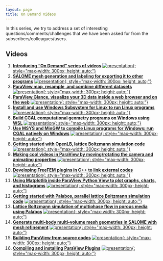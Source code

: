 ```yaml
---
layout: page
title: On Demand Videos
---
```


In this series, we try to address a set of interesting questions/comments/challenges that we have been asked for from the subscribers/colleagues/users.

## Videos

1. [**Introducing “On Demand” series of videos**](https://www.youtube.com/watch?v=ezuaVQk-HRQ)
[![presentation](http://img.youtube.com/vi/ezuaVQk-HRQ/0.jpg){: style="max-width: 300px; height: auto;"}](https://www.youtube.com/watch?v=ezuaVQk-HRQ)
2. [**SALOME mesh generation and labeling for exporting it to other programs**](https://www.youtube.com/watch?v=pvPintLL63Q)
[![presentation](http://img.youtube.com/vi/pvPintLL63Q/0.jpg){: style="max-width: 300px; height: auto;"}](https://www.youtube.com/watch?v=pvPintLL63Q)
3. [**ParaView map, resample, and combine different datasets**](https://www.youtube.com/watch?v=OggPGUEgl3c)
[![presentation](http://img.youtube.com/vi/OggPGUEgl3c/0.jpg){: style="max-width: 300px; height: auto;"}](https://www.youtube.com/watch?v=OggPGUEgl3c)
4. [**ParaView Glance, visualize your 3D data inside a web browser and on the web**](https://www.youtube.com/watch?v=UcFWOzG5ygM)
[![presentation](http://img.youtube.com/vi/UcFWOzG5ygM/0.jpg){: style="max-width: 300px; height: auto;"}](https://www.youtube.com/watch?v=UcFWOzG5ygM)
5. [**Install and use Windows Subsystem for Linux to run Linux programs**](https://www.youtube.com/watch?v=Xa6vM0Ot1hc)
[![presentation](http://img.youtube.com/vi/Xa6vM0Ot1hc/0.jpg){: style="max-width: 300px; height: auto;"}](https://www.youtube.com/watch?v=Xa6vM0Ot1hc)
6. [**Build CGAL computational geometry programs on Windows using WSL**](https://www.youtube.com/watch?v=iVMCpHjL7RY)
[![presentation](http://img.youtube.com/vi/iVMCpHjL7RY/0.jpg){: style="max-width: 300px; height: auto;"}](https://www.youtube.com/watch?v=iVMCpHjL7RY)
7. [**Use MSYS and MinGW to compile Linux programs for Windows: run CGAL natively on Windows**](https://www.youtube.com/watch?v=Qwmq9PkmrKI)
[![presentation](http://img.youtube.com/vi/Qwmq9PkmrKI/0.jpg){: style="max-width: 300px; height: auto;"}](https://www.youtube.com/watch?v=Qwmq9PkmrKI)
8. [**Getting started with OpenLB, lattice Boltzmann simulation code**](https://www.youtube.com/watch?v=oxaxoeDAiuo)
[![presentation](http://img.youtube.com/vi/oxaxoeDAiuo/0.jpg){: style="max-width: 300px; height: auto;"}](https://www.youtube.com/watch?v=oxaxoeDAiuo)
9. [**Making cool videos in ParaView by moving/rotating the camera and animating properties**](https://www.youtube.com/watch?v=7R3rrKfuFj4)
[![presentation](http://img.youtube.com/vi/7R3rrKfuFj4/0.jpg){: style="max-width: 300px; height: auto;"}](https://www.youtube.com/watch?v=7R3rrKfuFj4)
10. [**Developing FreeFEM plugins in C++ to link external codes**](https://www.youtube.com/watch?v=JSvVVkf4GDU)
[![presentation](http://img.youtube.com/vi/JSvVVkf4GDU/0.jpg){: style="max-width: 300px; height: auto;"}](https://www.youtube.com/watch?v=JSvVVkf4GDU)
11. [**Using Matplotlib inside ParaView Python View to plot graphs, charts, and histograms**](https://www.youtube.com/watch?v=OeG0XPv3eZw)
[![presentation](http://img.youtube.com/vi/OeG0XPv3eZw/0.jpg){: style="max-width: 300px; height: auto;"}](https://www.youtube.com/watch?v=OeG0XPv3eZw)
12. [**Getting started with Palabos, parallel lattice Boltzmann simulation code**](https://www.youtube.com/watch?v=sJ89FTGlHGI)
[![presentation](http://img.youtube.com/vi/sJ89FTGlHGI/0.jpg){: style="max-width: 300px; height: auto;"}](https://www.youtube.com/watch?v=sJ89FTGlHGI)
13. [**Lattice Boltzmann simulation of multiphase flow in porous media using Palabos**](https://www.youtube.com/watch?v=cEBHl5T3dtU)
[![presentation](http://img.youtube.com/vi/cEBHl5T3dtU/0.jpg){: style="max-width: 300px; height: auto;"}](https://www.youtube.com/watch?v=cEBHl5T3dtU)
14. [**Generate multi-body multi-volume mesh geometries in SALOME with mesh refinement**](https://www.youtube.com/watch?v=oO3gLumTUbQ)
[![presentation](http://img.youtube.com/vi/oO3gLumTUbQ/0.jpg){: style="max-width: 300px; height: auto;"}](https://www.youtube.com/watch?v=oO3gLumTUbQ)
15. [**Building ParaView from source codes**](https://www.youtube.com/watch?v=3joVOlzCm_Y)
[![presentation](http://img.youtube.com/vi/3joVOlzCm_Y/0.jpg){: style="max-width: 300px; height: auto;"}](https://www.youtube.com/watch?v=3joVOlzCm_Y)
16. [**Compiling and installing ParaView Plugins**](https://www.youtube.com/watch?v=sBPi9XxwBSE)
[![presentation](http://img.youtube.com/vi/sBPi9XxwBSE/0.jpg){: style="max-width: 300px; height: auto;"}](https://www.youtube.com/watch?v=sBPi9XxwBSE)

